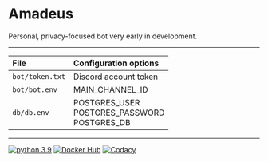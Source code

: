 # Amadeus

Personal, privacy-focused bot very early in development.

------
| File            | Configuration options                                 |
| :-------------- | :---------------------------------------------------- |
| `bot/token.txt` | Discord account token                                 |
| `bot/bot.env`   | MAIN_CHANNEL_ID                                       |
| `db/db.env`     | POSTGRES_USER<br />POSTGRES_PASSWORD<br />POSTGRES_DB |
------

[![python 3.9](https://img.shields.io/badge/python-3.9-blue.svg)](https://python.org) [![Docker Hub](https://img.shields.io/docker/build/tawmy/amadeus)](https://hub.docker.com/repository/docker/tawmy/amadeus) [![Codacy](https://img.shields.io/codacy/grade/bba9cf4d72fd470193053299e83ae157)](https://app.codacy.com/gh/Tawmy/AmadeusBotNeo)
